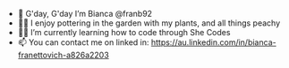 - 👋 G'day, G'day I’m Bianca @franb92
- 🌱🌸 I enjoy pottering in the garden with my plants, and all things peachy
- 👩‍💻 I’m currently learning how to code through She Codes
- 📫 You can contact me on linked in: https://au.linkedin.com/in/bianca-franettovich-a826a2203 

<!---
franb92/franb92 is a ✨ special ✨ repository because its `README.md` (this file) appears on your GitHub profile.
You can click the Preview link to take a look at your changes.
--->
